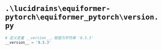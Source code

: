 # `.\lucidrains\equiformer-pytorch\equiformer_pytorch\version.py`

```py
# 定义变量 __version__，赋值为字符串 '0.5.3'
__version__ = '0.5.3'
```
